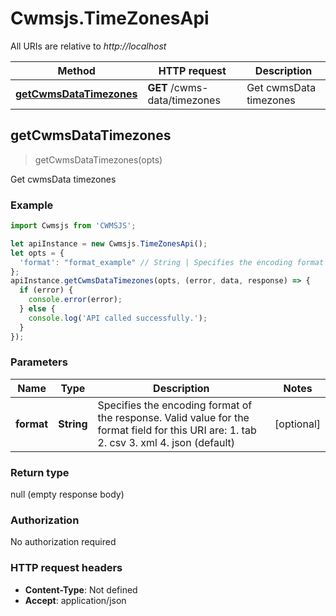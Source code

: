 # Cwmsjs.TimeZonesApi

All URIs are relative to *http://localhost*

Method | HTTP request | Description
------------- | ------------- | -------------
[**getCwmsDataTimezones**](TimeZonesApi.md#getCwmsDataTimezones) | **GET** /cwms-data/timezones | Get cwmsData timezones



## getCwmsDataTimezones

> getCwmsDataTimezones(opts)

Get cwmsData timezones

### Example

```javascript
import Cwmsjs from 'CWMSJS';

let apiInstance = new Cwmsjs.TimeZonesApi();
let opts = {
  'format': "format_example" // String | Specifies the encoding format of the response. Valid value for the format field for this URI are:  1. tab  2. csv   3. xml  4. json (default)
};
apiInstance.getCwmsDataTimezones(opts, (error, data, response) => {
  if (error) {
    console.error(error);
  } else {
    console.log('API called successfully.');
  }
});
```

### Parameters


Name | Type | Description  | Notes
------------- | ------------- | ------------- | -------------
 **format** | **String**| Specifies the encoding format of the response. Valid value for the format field for this URI are:  1. tab  2. csv   3. xml  4. json (default) | [optional] 

### Return type

null (empty response body)

### Authorization

No authorization required

### HTTP request headers

- **Content-Type**: Not defined
- **Accept**: application/json

